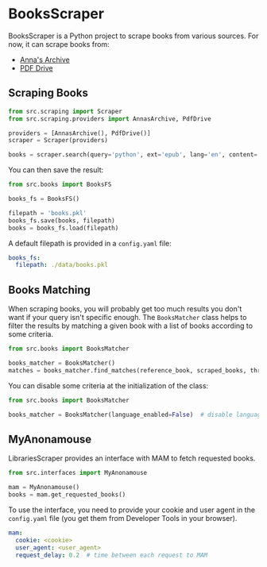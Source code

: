 # BooksScraper

BooksScraper is a Python project to scrape books from various sources. For now, it can scrape books from:
- [Anna's Archive](https://annas-archive.org)
- [PDF Drive](https://www.pdfdrive.com)

## Scraping Books

```python
from src.scraping import Scraper
from src.scraping.providers import AnnasArchive, PdfDrive

providers = [AnnasArchive(), PdfDrive()]
scraper = Scraper(providers)

books = scraper.search(query='python', ext='epub', lang='en', content='book_any', pubyear='2015')
```

You can then save the result:
```python
from src.books import BooksFS

books_fs = BooksFS()

filepath = 'books.pkl'
books_fs.save(books, filepath)
books = books_fs.load(filepath)
```

A default filepath is provided in a `config.yaml` file:
```yaml
books_fs:
  filepath: ./data/books.pkl
```

## Books Matching

When scraping books, you will probably get too much results you don't want if your query isn't specific enough. The `BooksMatcher` class helps to filter the results by matching a given book with a list of books according to some criteria.

```python
from src.books import BooksMatcher

books_matcher = BooksMatcher()
matches = books_matcher.find_matches(reference_book, scraped_books, threshold=0.8)  # find books with a similarity score > 80%
```

You can disable some criteria at the initialization of the class:
```python
from src.books import BooksMatcher

books_matcher = BooksMatcher(language_enabled=False)  # disable language criterion
```


## MyAnonamouse

LibrariesScraper provides an interface with MAM to fetch requested books.

```python
from src.interfaces import MyAnonamouse

mam = MyAnonamouse()
books = mam.get_requested_books()
```

To use the interface, you need to provide your cookie and user agent in the `config.yaml` file (you get them from Developer Tools in your browser).

```yaml
mam:
  cookie: <cookie>
  user_agent: <user_agent>
  request_delay: 0.2  # time between each request to MAM
```